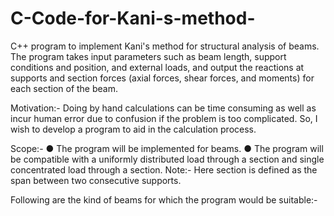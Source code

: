 # C-Code-for-Kani-s-method-
C++ program to implement Kani's method for structural analysis of beams. The program takes input parameters such as beam length, support conditions and position, and external loads, and output the reactions at supports and section forces (axial forces, shear forces, and moments) for each section of the beam.

Motivation:-
Doing by hand calculations can be time consuming as well as incur human error due to confusion if the problem is too complicated. So, I wish to develop a program to aid in the calculation process.

Scope:-
● The program will be implemented for beams.
● The program will be compatible with a uniformly distributed load through a section and single concentrated load through a section.
Note:- Here section is defined as the span between two consecutive supports.

Following are the kind of beams for which the program would be suitable:-
